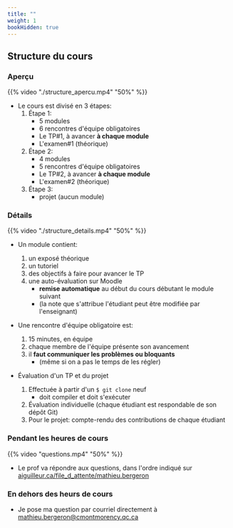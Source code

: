 ```yaml
---
title: ""
weight: 1
bookHidden: true
---
```


## Structure du cours

### Aperçu

{{% video "./structure_apercu.mp4" "50%" %}}

* Le cours est divisé en 3 étapes:
    1. Étape 1:
        * 5 modules
        * 6 rencontres d'équipe obligatoires
        * Le TP#1, à avancer **à chaque module**
        * L'examen#1 (théorique)
    1. Étape 2:
        * 4 modules
        * 5 rencontres d'équipe obligatoires
        * Le TP#2, à avancer **à chaque module**
        * L'examen#2 (théorique)
    1. Étape 3: 
        * projet (aucun module)

### Détails

{{% video "./structure_details.mp4" "50%" %}}


* Un module contient:
    1. un exposé théorique
    1. un tutoriel
    1. des objectifs à faire pour avancer le TP
    1. une auto-évaluation sur Moodle
        * **remise automatique** au début du cours débutant le module suivant
        * (la note que s'attribue l'étudiant peut être modifiée par l'enseignant)

* Une rencontre d'équipe obligatoire est:
    1. 15 minutes, en équipe
    1. chaque membre de l'équipe présente son avancement
    1. il **faut communiquer les problèmes ou bloquants**
        * (même si on a pas le temps de les régler)

* Évaluation d'un TP et du projet
    1. Effectuée à partir d'un `$ git clone` neuf
        * doit compiler et doit s'exécuter
    1. Évaluation individuelle (chaque étudiant est respondable de son dépôt Git)
    1. Pour le projet: compte-rendu des contributions de chaque étudiant


### Pendant les heures de cours

{{% video "questions.mp4" "50%" %}}

* Le prof va répondre aux questions, dans l'ordre
indiqué sur  <a href="https://aiguilleur.ca/file_d_attente/mathieu.bergeron">aiguilleur.ca/file_d_attente/mathieu.bergeron</a>

### En dehors des heurs de cours

* Je pose ma question par courriel directement à <a href="mailto:mathieu.bergeron@cmontmorency.qc.ca">mathieu.bergeron@cmontmorency.qc.ca</a>
